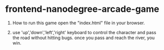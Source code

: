 frontend-nanodegree-arcade-game
===============================
1. How to run this game
  open the "index.html" file in your browser.

2. use 'up','down','left','right' keyboard to control the character and pass the road without hitting bugs. once you pass and reach the river, you win.
 
